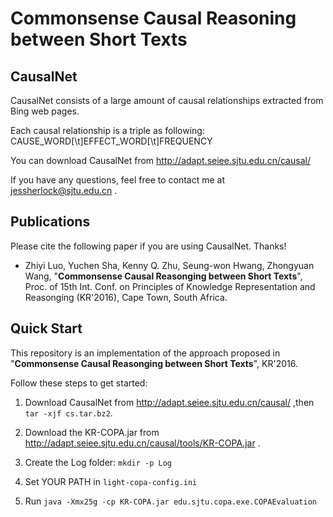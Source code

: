 # Commonsense Causal Reasoning between Short Texts

## CausalNet

CausalNet consists of a large amount of causal relationships extracted from Bing web pages.

Each causal relationship is a triple as following:
CAUSE\_WORD[\t]EFFECT\_WORD[\t]FREQUENCY

You can download CausalNet from 
<http://adapt.seiee.sjtu.edu.cn/causal/>

If you have any questions, feel free to contact me at <jessherlock@sjtu.edu.cn> .

## Publications

Please cite the following paper if you are using CausalNet. Thanks!

*   Zhiyi Luo, Yuchen Sha, Kenny Q. Zhu, Seung-won Hwang, Zhongyuan Wang, "**Commonsense Causal Reasonging between Short Texts**", 
Proc. of 15th Int. Conf. on Principles of Knowledge Representation and Reasonging (KR'2016), Cape Town, South Africa.

## Quick Start

This repository is an implementation of the approach proposed in 
"**Commonsense Causal Reasonging between Short Texts**", KR'2016.

Follow these steps to get started:

1. Download CausalNet from <http://adapt.seiee.sjtu.edu.cn/causal/> ,then `tar -xjf cs.tar.bz2`.

2. Download the KR-COPA.jar from <http://adapt.seiee.sjtu.edu.cn/causal/tools/KR-COPA.jar> .

3. Create the Log folder: `mkdir -p Log`

4. Set YOUR PATH in `light-copa-config.ini`

5. Run `java -Xmx25g -cp KR-COPA.jar edu.sjtu.copa.exe.COPAEvaluation`

